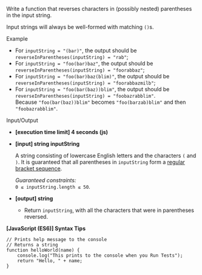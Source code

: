 Write a function that reverses characters in (possibly nested) parentheses in the input
string.

Input strings will always be well-formed with matching `()`s.

Example

- For `inputString = "(bar)"`, the output should be  
  `reverseInParentheses(inputString) = "rab"`;
- For `inputString = "foo(bar)baz"`, the output should be  
  `reverseInParentheses(inputString) = "foorabbaz"`;
- For `inputString = "foo(bar)baz(blim)"`, the output should be  
  `reverseInParentheses(inputString) = "foorabbazmilb"`;
- For `inputString = "foo(bar(baz))blim"`, the output should be  
  `reverseInParentheses(inputString) = "foobazrabblim"`.  
  Because `"foo(bar(baz))blim"` becomes `"foo(barzab)blim"` and then `"foobazrabblim"`.

Input/Output

- **\[execution time limit\] 4 seconds (js)**

- **\[input\] string inputString**

  A string consisting of lowercase English letters and the characters `(` and `)`. It is
  guaranteed that all parentheses in `inputString` form a
  [regular bracket sequence](keyword://regular-bracket-sequence).

  _Guaranteed constraints:_  
  `0 ≤ inputString.length ≤ 50`.

- **\[output\] string**

  - Return `inputString`, with all the characters that were in parentheses reversed.

**\[JavaScript (ES6)\] Syntax Tips**

    // Prints help message to the console
    // Returns a string
    function helloWorld(name) {
        console.log("This prints to the console when you Run Tests");
        return "Hello, " + name;
    }

